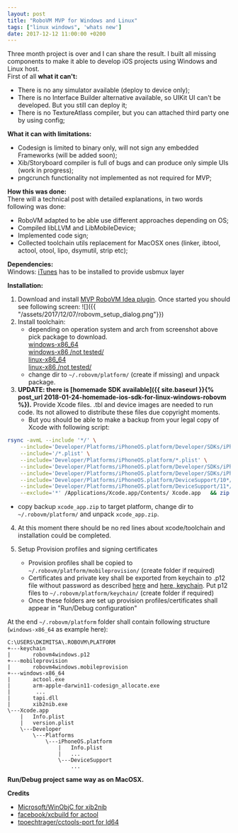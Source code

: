 ```yaml
---
layout: post
title: "RoboVM MVP for Windows and Linux"
tags: ["linux windows", 'whats new']
date: 2017-12-12 11:00:00 +0200
---
```

Three month project is over and I can share the result. I built all missing components to make it able to develop iOS projects using Windows and Linux host.  
First of all **what it can't:**  
<!-- more -->

- There is no any simulator available (deploy to device only);
- There is no Interface Builder alternative available, so UIKit UI can't be developed. But you still can deploy it;
- There is no TextureAtlass compiler, but you can attached third party one by using config;

**What it can with limitations:**
- Codesign is limited to binary only, will not sign any embedded Frameworks (will be added soon);
- Xib/Storyboard compiler is full of bugs and can produce only simple UIs (work in progress);
- pngcrunch functionality not implemented as not required for MVP;

**How this was done:**  
There will a technical post with detailed explanations, in two words following was done:
- RoboVM adapted to be able use different approaches depending on OS;
- Compiled libLLVM and LibMobileDevice;
- Implemented code sign;
- Collected toolchain utils replacement for MacOSX ones (linker, ibtool, actool, otool, lipo, dsymutil, strip etc);

**Dependencies:**  
Windows: [iTunes](https://www.apple.com/lae/itunes/download/) has to be installed to provide usbmux layer

**Installation:**  
1. Download and install [MVP RoboVM Idea plugin](https://goo.gl/WxVuM3). Once started you should see following screen:
![]({{ "/assets/2017/12/07/robovm_setup_dialog.png"}})
2. Install toolchain:
   - depending on operation system and arch from screenshot above pick package to download.  
   [windows-x86_64](https://goo.gl/wbz5WJ)  
   [windows-x86 /not tested/](https://goo.gl/zqM4Lg)  
   [linux-x86_64](https://goo.gl/MU7tMW)  
   [linux-x86 /not tested/](https://goo.gl/TemZDA)  
   - change dir to `~/.robovm/platform/` (create if missing) and unpack package.
3. **UPDATE: there is [homemade SDK available]({{ site.baseurl }}{% post_url 2018-01-24-homemade-ios-sdk-for-linux-windows-robovm %}).**  Provide Xcode files. .tbl and device images are needed to run code. Its not allowed to distribute these files due copyright moments.
   - But you should be able to make a backup from your legal copy of Xcode with following script:
```bash
rsync -avmL --include '*/' \
    --include='Developer/Platforms/iPhoneOS.platform/Developer/SDKs/iPhoneOS.sdk/**/*.tbd' \
    --include='/*.plist' \
    --include='Developer/Platforms/iPhoneOS.platform/*.plist' \
    --include='Developer/Platforms/iPhoneOS.platform/Developer/SDKs/iPhoneOS.sdk/*.plist' \
    --include='Developer/Platforms/iPhoneOS.platform/Developer/SDKs/iPhoneOS.sdk/System/Library/CoreServices/*.plist' \
    --include='Developer/Platforms/iPhoneOS.platform/DeviceSupport/10*/*' \
    --include='Developer/Platforms/iPhoneOS.platform/DeviceSupport/11*/*' \
    --exclude='*' /Applications/Xcode.app/Contents/ Xcode.app   && zip -r xcode_app Xcode.app
```
   - copy backup `xcode_app.zip` to target platform, change dir to `~/.robovm/platform/` and unpack `xcode_app.zip`.
4. At this moment there should be no red lines about xcode/toolchain and installation could be completed.

5. Setup Provision profiles and signing certificates  
   - Provision profiles shall be copied to `~/.robovm/platform/mobileprovision/` (create folder if required)
   - Certificates and private key shall be exported from keychain to .p12 file without password as described [here](https://developer.apple.com/library/content/documentation/IDEs/Conceptual/AppDistributionGuide/MaintainingCertificates/MaintainingCertificates.html#//apple_ref/doc/uid/TP40012582-CH31-SW15) and [here, keychain](https://www.raywenderlich.com/3443/apple-push-notification-services-tutorial-for-ios-part-12/keychain-access-3-export-private-key). Put p12 files to `~/.robovm/platform/keychain/` (create folder if required)  
   - Once these folders are set up provision profiles/certificates shall appear in "Run/Debug configuration"

At the end `~/.robovm/platform` folder shall contain following structure (`windows-x86_64` as example here):
```
C:\USERS\DKIMITSA\.ROBOVM\PLATFORM
+---keychain
|       robovm4windows.p12
+---mobileprovision
|       robovm4windows.mobileprovision
+---windows-x86_64
|       actool.exe
|       arm-apple-darwin11-codesign_allocate.exe
|        ...
|       tapi.dll
|       xib2nib.exe
\---Xcode.app
    |   Info.plist
    |   version.plist
    \---Developer
        \---Platforms
            \---iPhoneOS.platform
                |   Info.plist
                |   ...
                \---DeviceSupport
                    ...
```

**Run/Debug project same way as on MacOSX.**

**Credits**
- [Microsoft/WinObjC for xib2nib](https://github.com/Microsoft/WinObjC)
- [facebook/xcbuild for actool](https://github.com/facebook/xcbuild)
- [tpoechtrager/cctools-port for ld64](https://github.com/tpoechtrager/cctools-port)
